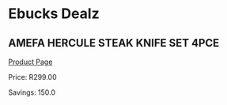 
# Ebucks Dealz
## AMEFA HERCULE STEAK KNIFE SET 4PCE
[Product Page](https://www.ebucks.com/web/shop/productSelected.do?prodId=1058671700&catId=714962196)

Price: R299.00

Savings: 150.0


	